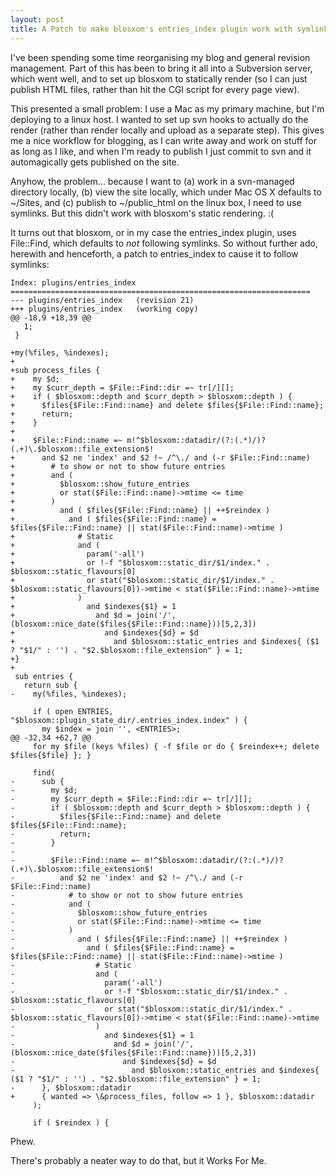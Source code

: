```yaml
---
layout: post
title: A Patch to make blosxom's entries_index plugin work with symlinks
---
```


I've been spending some time reorganising my blog and general revision
management. Part of this has been to bring it all into a Subversion
server, which went well, and to set up blosxom to statically render
(so I can just publish HTML files, rather than hit the CGI script for
every page view).

This presented a small problem: I use a Mac as my primary machine, but
I'm deploying to a linux host. I wanted to set up svn hooks to
actually do the render (rather than render locally and upload as a
separate step). This gives me a nice workflow for blogging, as I can
write away and work on stuff for as long as I like, and when I'm ready
to publish I just commit to svn and it automagically gets published on
the site.

Anyhow, the problem... because I want to (a) work in a svn-managed
directory locally, (b) view the site locally, which under Mac OS X
defaults to ~/Sites, and (c) publish to ~/public_html on the linux
box, I need to use symlinks. But this didn't work with blosxom's
static rendering. :(

It turns out that blosxom, or in my case the entries\_index plugin,
uses File::Find, which defaults to _not_ following symlinks. So
without further ado, herewith and henceforth, a patch to entries_index
to cause it to follow symlinks:

    Index: plugins/entries_index
    ===================================================================
    --- plugins/entries_index	(revision 21)
    +++ plugins/entries_index	(working copy)
    @@ -18,9 +18,39 @@
       1;
     }
     
    +my(%files, %indexes);
    +
    +sub process_files {
    +    my $d; 
    +    my $curr_depth = $File::Find::dir =~ tr[/][]; 
    +    if ( $blosxom::depth and $curr_depth > $blosxom::depth ) {
    +      $files{$File::Find::name} and delete $files{$File::Find::name};
    +      return;
    +    }
    + 
    +    $File::Find::name =~ m!^$blosxom::datadir/(?:(.*)/)?(.+)\.$blosxom::file_extension$!
    +      and $2 ne 'index' and $2 !~ /^\./ and (-r $File::Find::name)
    +        # to show or not to show future entries
    +        and (
    +          $blosxom::show_future_entries
    +          or stat($File::Find::name)->mtime <= time
    +        ) 
    +          and ( $files{$File::Find::name} || ++$reindex )
    +            and ( $files{$File::Find::name} = $files{$File::Find::name} || stat($File::Find::name)->mtime )
    +              # Static
    +              and (
    +                param('-all') 
    +                or !-f "$blosxom::static_dir/$1/index." . $blosxom::static_flavours[0]
    +                or stat("$blosxom::static_dir/$1/index." . $blosxom::static_flavours[0])->mtime < stat($File::Find::name)->mtime
    +              )
    +                and $indexes{$1} = 1
    +                  and $d = join('/', (blosxom::nice_date($files{$File::Find::name}))[5,2,3])
    +                    and $indexes{$d} = $d
    +                      and $blosxom::static_entries and $indexes{ ($1 ? "$1/" : '') . "$2.$blosxom::file_extension" } = 1;
    +}
    +
     sub entries {
       return sub {
    -    my(%files, %indexes);
     
         if ( open ENTRIES, "$blosxom::plugin_state_dir/.entries_index.index" ) {
           my $index = join '', <ENTRIES>;
    @@ -32,34 +62,7 @@
         for my $file (keys %files) { -f $file or do { $reindex++; delete $files{$file} }; }
     
         find(
    -      sub {
    -        my $d; 
    -        my $curr_depth = $File::Find::dir =~ tr[/][]; 
    -        if ( $blosxom::depth and $curr_depth > $blosxom::depth ) {
    -          $files{$File::Find::name} and delete $files{$File::Find::name};
    -          return;
    -        }
    -     
    -        $File::Find::name =~ m!^$blosxom::datadir/(?:(.*)/)?(.+)\.$blosxom::file_extension$!
    -          and $2 ne 'index' and $2 !~ /^\./ and (-r $File::Find::name)
    -            # to show or not to show future entries
    -            and (
    -              $blosxom::show_future_entries
    -              or stat($File::Find::name)->mtime <= time
    -            ) 
    -              and ( $files{$File::Find::name} || ++$reindex )
    -                and ( $files{$File::Find::name} = $files{$File::Find::name} || stat($File::Find::name)->mtime )
    -                  # Static
    -                  and (
    -                    param('-all') 
    -                    or !-f "$blosxom::static_dir/$1/index." . $blosxom::static_flavours[0]
    -                    or stat("$blosxom::static_dir/$1/index." . $blosxom::static_flavours[0])->mtime < stat($File::Find::name)->mtime
    -                  )
    -                    and $indexes{$1} = 1
    -                      and $d = join('/', (blosxom::nice_date($files{$File::Find::name}))[5,2,3])
    -                        and $indexes{$d} = $d
    -                          and $blosxom::static_entries and $indexes{ ($1 ? "$1/" : '') . "$2.$blosxom::file_extension" } = 1;
    -      }, $blosxom::datadir
    +      { wanted => \&process_files, follow => 1 }, $blosxom::datadir
         );
     
         if ( $reindex ) {

Phew.

There's probably a neater way to do that, but it Works For Me.

